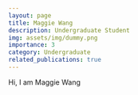 ```yaml
---
layout: page
title: Maggie Wang
description: Undergraduate Student
img: assets/img/dummy.png
importance: 3
category: Undergraduate
related_publications: true
---
```




Hi,
I am Maggie Wang